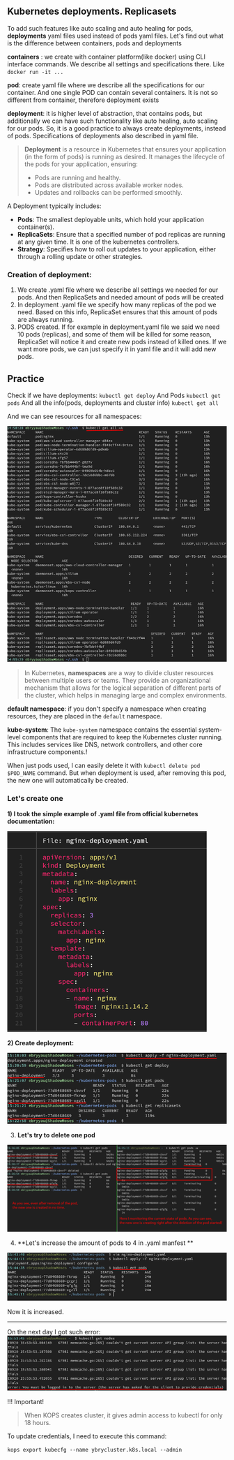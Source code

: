 ## Kubernetes deployments. Replicasets

To add such features like auto scaling and auto healing for pods, **deployments** yaml files used instead of pods yaml files.
Let's find out what is the difference between containers, pods and deployments

**containers** : we create with container platform(like docker) using CLI interface commands. We describe all settings and specifications there. Like `docker run -it ...`

**pod**: create yaml file where we describe all the specifications for our container. And one single POD can contain several containers. It is not so different from container, therefore deployment exists

**deployment**: it is higher level of abstraction, that contains pods, but additionally we can have such functionality like auto healing, auto scaling for our pods. So, it is a good practice to always create deployments, instead of pods. Specifications of deployments also described in yaml file.


>**Deployment** is a resource in Kubernetes that ensures your application (in the form of pods) is running as desired. It manages the lifecycle of the pods for your application, ensuring:
>- Pods are running and healthy.
>- Pods are distributed across available worker nodes.
>- Updates and rollbacks can be performed smoothly.

A Deployment typically includes:

- **Pods**: The smallest deployable units, which hold your application container(s).
- **ReplicaSets**: Ensure that a specified number of pod replicas are running at any given time. It is one of the kubernetes controllers.
- **Strategy**: Specifies how to roll out updates to your application, either through a rolling update or other strategies.

### Creation of deployment:
1) We create .yaml file where we describe all settings we needed for our pods. And then ReplicaSets and needed amount of pods will be created
2) In deployment .yaml file we specify how many replicas of the pod we need. Based on this info, ReplicaSet ensures that this amount of pods are always running.
3) PODS created. If for example in deployment.yaml file we said we need 10 pods (replicas), and some of them will be killed for some reason, ReplicaSet will notice it and create new pods instead of killed ones. If we want more pods, we can just specify it in yaml file and it will add new pods.


## Practice

Check if we have deployments:
`kubectl get deploy`
And Pods
`kubectl get pods`
And all the info(pods, deployments and cluster info)
`kubectl get all`

And we can see resources for all namespaces:

![](https://github.com/Briez-b/DevOpsNotes/blob/main/Attachments/Pasted%20image%2020240919150104.png)

>In Kubernetes, **namespaces** are a way to divide cluster resources between multiple users or teams. They provide an organizational mechanism that allows for the logical separation of different parts of the cluster, which helps in managing large and complex environments.

**default namespace**: if you don't specify a namespace when creating resources, they are placed in the `default` namespace.

**kube-system**: The `kube-system` namespace contains the essential system-level components that are required to keep the Kubernetes cluster running. This includes services like DNS, network controllers, and other core infrastructure components.!


When just pods used, I can easily delete it with `kubectl delete pod $POD_NAME` command. But when deployment is used, after removing this pod, the new one will automatically be created.

### Let's create one

**1) I took the simple example of .yaml file from official kubernetes documentation:**

![](https://github.com/Briez-b/DevOpsNotes/blob/main/Attachments/Pasted%20image%2020240919152234.png)

**2) Create deployment:**

![](https://github.com/Briez-b/DevOpsNotes/blob/main/Attachments/Pasted%20image%2020240919152338.png)

3) **Let's try to delete one pod**

![](https://github.com/Briez-b/DevOpsNotes/blob/main/Attachments/Pasted%20image%2020240919153154.png)

4) **Let's increase the amount of pods to 4 in .yaml manfest **

![](https://github.com/Briez-b/DevOpsNotes/blob/main/Attachments/Pasted%20image%2020240919154559.png)

Now it is increased.


---

On the next day I got such error:
![](https://github.com/Briez-b/DevOpsNotes/blob/main/Attachments/Pasted%20image%2020240920160454.png)

!!! Important!
>When KOPS creates cluster, it gives admin access to kubectl for only 18 hours.

To update credentials, I need to execute this command:

```shell
kops export kubecfg --name ybrycluster.k8s.local --admin
```
